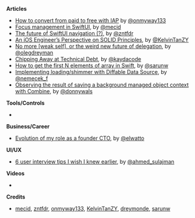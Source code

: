 

**Articles**

* [How to convert from paid to free with IAP](https://onmyway133.com/blog/how-to-convert-from-paid-to-free-with-iap/) by [@onmyway133](https://twitter.com/onmyway133)
* [Focus management in SwiftUI](https://swiftwithmajid.com/2020/12/02/focus-management-in-swiftui/), by [@mecid](https://twitter.com/mecid)
* [The future of SwiftUI navigation (?)](https://fivestars.blog/swiftui/programmatic-navigation.html), by [@zntfdr](https://twitter.com/zntfdr)
* [An iOS Engineer’s Perspective on SOLID Principles](https://medium.com/better-programming/an-ios-engineers-perspective-on-solid-principles-bf46ddc25d47), by [@KelvinTanZY](https://twitter.com/KelvinTanZY)
* [No more \[weak self\], or the weird new future of delegation](https://olegdreyman.medium.com/no-more-weak-self-or-the-weird-new-future-of-delegation-f2a2745cd73), by [@olegdreyman](https://twitter.com/olegdreyman)
* [Chipping Away at Technical Debt](https://dev.to/kaydacode/chipping-away-at-technical-debt-335a), by [@kaydacode](https://twitter.com/kaydacode)
* [How to get the first N elements of array in Swift](https://sarunw.com/posts/how-to-get-first-n-elements-of-swift-array/), by [@sarunw](https://twitter.com/sarunw)
* [Implementing loading/shimmer with Diffable Data Source](https://nemecek.be/blog/60/implementing-loadingshimmer-with-diffable-data-source), by [@nemecek_f](https://twitter.com/nemecek_f)
* [Observing the result of saving a background managed object context with Combine](https://www.donnywals.com/observing-the-result-of-saving-a-background-managed-object-context-with-combine/), by [@donnywals](https://twitter.com/donnywals)

**Tools/Controls**

* 

**Business/Career**

* [Evolution of my role as a founder CTO](https://miguelcarranza.es/cto), by [@elwatto](https://twitter.com/elwatto)

**UI/UX**

* [6 user interview tips I wish I knew earlier](https://www.indiehackers.com/post/6-user-interview-tips-i-wish-i-knew-earlier-0390d99876), by [@ahmed_sulajman](https://twitter.com/ahmed_sulajman)

**Videos**

* 

**Credits**

* [mecid](https://github.com/mecid), [zntfdr](https://github.com/zntfdr), [onmyway133](https://github.com/onmyway133), [KelvinTanZY](https://github.com/zhiyao92), [dreymonde](https://github.com/dreymonde), [sarunw](https://github.com/sarunw)
